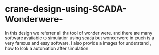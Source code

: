 # crane-design-using-SCADA-Wonderwere-
In this design we referrer all the tool of wonder were. and there are many software available to simulation using scada but wonderwere in touch is a very famous and easy software. I also provide a images for understand , how to look a automation after simulation
